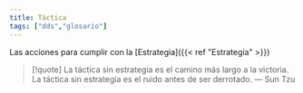 ```yaml
---
title: Táctica
tags: ["dds","glosario"]
---
```


Las acciones para cumplir con la [Estrategia]({{< ref "Estrategia" >}})

> [!quote]
> La táctica sin estrategia es el camino más largo a la victoria.
> La táctica sin estrategia es el ruido antes de ser derrotado.
> — Sun Tzu

